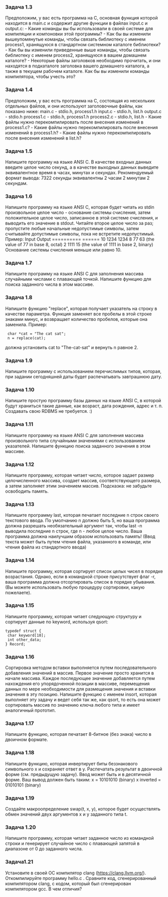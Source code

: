 ### Задача 1.3
Предположим, у вас есть программа на C, основная функция которой находится в
main.c и содержит другие функции в файлах input.c и output.c:
    - Какие команды вы бы использовали в своей системе для компиляции и компоновки
этой программы?
    - Как бы вы изменили вышеупомянутые команды, чтобы связать библиотеку с именем
process1, хранящуюся в стандартном системном каталоге библиотеки?
    - Как бы вы изменили приведенные выше команды, чтобы связать библиотеку с именем
process2, хранящуюся в вашем домашнем каталоге?
    - Некоторые файлы заголовков необходимо прочитать, и они находятся в подкаталоге
заголовка вашего домашнего каталога, а также в текущем рабочем каталоге. Как бы вы
изменили команды компилятора, чтобы учесть это?

### Задача 1.4
Предположим, у вас есть программа на C, состоящая из нескольких отдельных
файлов, и они используют заголовочные файлы, как показано ниже:
main.c - stdio.h, process1.h
input.c - stdio.h, list.h
output.c - stdio.h
process1.c - stdio.h, process1.h
process2.c - stdio.h, list.h
    - Какие файлы нужно перекомпилировать после внесения изменений в process1.c?
    - Какие файлы нужно перекомпилировать после внесения изменений в process1.h?
    - Какие файлы нужно перекомпилировать после внесения изменений в list.h?

### Задача 1.5
Напишите программу на языке ANSI С. В качестве входных данных введите целое
число секунд, а в качестве выходных данных выведите эквивалентное время в часах, минутах и
секундах. Рекомендуемый формат вывода:
7322 секунды эквивалентны 2 часам 2 минутам 2 секундам.

### Задача 1.6
Напишите программу на языке ANSI С, которая будет читать из stdin произвольное
целое число - основание системы счисления, затем положительное целое число, записанное в
этой системе счисления, и выводить его значение в stdout. Читайте второе целое число за раз;
пропустите любые начальные недопустимые символы, затем считывайте допустимые символы,
пока не встретите недопустимый. Пример:
Input Output
========== ======
10 1234 1234
8 77 63 (the value of 77 in base 8, octal)
2 1111 15 (the value of 1111 in base 2, binary)
Основание системы счисления меньше или равно 10.

### Задача 1.7
Напишите программу на языке ANSI C для заполнения массива случайными
числами с плавающей точкой. Напишите функцию для поиска заданного числа в этом массиве.

### Задача 1.8
Напишите функцию "replace", которая получает указатель на строку в качестве
параметра. Функция заменяет все пробелы в этой строке знаками минус, и возвращает
количество пробелов, которые она заменила. Пример:
```
 char *cat = "The cat sat";
 n = replace(cat);
```
должна установить
 cat to "The-cat-sat"
и вернуть n равное 2.

### Задача 1.9
Напишите программу с использованием перечислимых типов, которая, при задании
сегодняшней даты будет распечатывать завтрашнюю дату.

### Задача 1.10
Напишите простую программу базы данных на языке ANSI C, в которой будут 
храниться такие данные, как возраст, дата рождения, адрес и т. п. Создавать свою RDBMS не
требуется. :)
### Задача 1.11
Напишите программу на языке ANSI C для заполнения массива произвольного типа
случайными значениями с использованием указателей. Напишите функцию поиска заданного
значения в этом массиве.

### Задача 1.12
Напишите программу, которая читает число, которое задает размер
целочисленного массива, создает массив, соответствующего размера, а затем заполняет этим
значением массив. Подсказка: не забудьте освободить память.
### Задача 1.13
Напишите программу last, которая печатает последние n строк своего текстового
ввода. По умолчанию n должно быть 5, но ваша программа должна разрешать необязательный
аргумент так, чтобы last -n выводила последние n строк, где n - любое целое число. Ваша
программа должна наилучшим образом использовать память! (Ввод текста может быть путем
чтения файла, указанного в команде, или чтения файла из стандартного ввода)

### Задача 1.14
Напишите программу, которая сортирует список целых чисел в порядке
возрастания. Однако, если в командной строке присутствует флаг -r, ваша программа должна
отсортировать список в порядке убывания. (Вы можете использовать любую процедуру
сортировки, какую пожелаете).

### Задача 1.15
Напишите программу, которая читает следующую структуру и сортирует данные по
keyword, используя qsort:
```
typedef struct {
 char keyword[10];
 int other_data;
} Record;
```

### Задача 1.16
Сортировка методом вставки выполняется путем последовательного добавления
значений в массив. Первое значение просто хранится в начале массива. Каждое последующее
значение добавляется путем нахождения его упорядоченной позиции в массиве, перемещения
данных по мере необходимости для размещения значения и вставки значения в эту позицию.
Напишите функцию с именем insort, которая выполняет эту задачу и ведет себя так же, как
qsort, то есть она может сортировать массив по значению ключа любого типа и имеет
аналогичный прототип.
### Задача 1.17
Напишите функцию, которая печатает 8-битное (без знака) число в двоичном
формате.

### Задача 1.18 
Напишите функцию, которая инвертирует биты беззнакового символьного x и
сохраняет ответ в y. Распечатать результат в двоичной форме (см. предыдущую задачу). Ввод
может быть и в десятичной форме. Ваш вывод должен быть таким:
x = 10101010 (binary)
x inverted = 01010101 (binary)

### Задача 1.19
Создайте макроопределение swap(t, x, y), которое будет осуществлять обмен
значений двух аргументов x и y заданного типа t.

### Задача 1.20
Напишите программу, которая читает заданное число из командной строки и
генерирует случайное число с плавающей запятой в диапазоне от 0 до заданного числа.

### Задача1.21
Установите в своей ОС компилятор clang (https://clang.llvm.org/). Откомпилируйте
программу hello.c . Сравните код, сгенерированный компилятором clang, с кодом, который был
сгенерирован компилятором gcc. В чем отличия?
